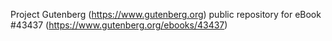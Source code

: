 Project Gutenberg (https://www.gutenberg.org) public repository for eBook #43437 (https://www.gutenberg.org/ebooks/43437)

